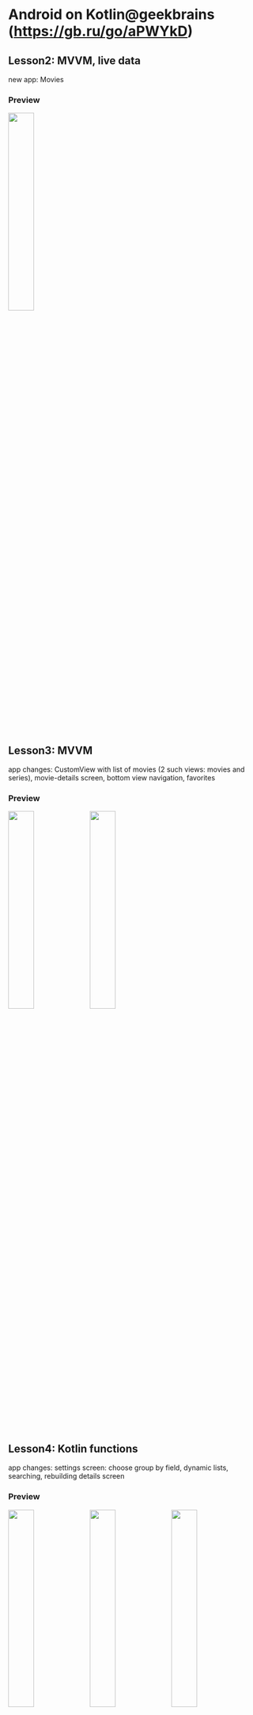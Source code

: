 # Android on Kotlin@geekbrains (https://gb.ru/go/aPWYkD)
## Lesson2: MVVM, live data
new app: Movies
### Preview
<img src="printscreens/lesson2.png" width="32%">

## Lesson3: MVVM
app changes: CustomView with list of movies (2 such views: movies and series),
movie-details screen,
bottom view navigation,
favorites
### Preview
<img src="printscreens/lesson3_1.png" width="32%">
<img src="printscreens/lesson3_2.png" width="32%">

## Lesson4: Kotlin functions
app changes: settings screen: choose group by field,
dynamic lists, searching, rebuilding details screen
### Preview
<img src="printscreens/lesson4_1.png" width="32%">
<img src="printscreens/lesson4_2.png" width="32%">
<img src="printscreens/lesson4_3.png" width="32%">
<img src="printscreens/lesson4_4.png" width="32%">

## Lesson5: Internet access
app changes: request data from https://www.themoviedb.org: trending, details, search, genres
'manual' parsing of json-files with JSONObject
groupBy list-field: split list into separate values 
connection-error handling
### Preview
<img src="printscreens/lesson5_1.png" width="32%">
<img src="printscreens/lesson5_2.png" width="32%">

## Lesson5+: Internet access
app changes: lists of movies; my status bar
### Preview
<img src="printscreens/lesson5+_1.png" width="32%">
<img src="printscreens/lesson5+_2.png" width="32%">

## Lesson6: Concurrency: Looper, Handler; Services
app changes: HandlerThread processing all requests; Service (for future background requests); fixed bug: retain lists state
### Preview
<img src="printscreens/lesson6_1.png" width="32%">

## Lesson6+: 
app changes: sort list; search result navigatio
### Preview
<img src="printscreens/lesson6+_1.png" width="32%">
<img src="printscreens/lesson6+_2.png" width="32%">

## Lesson7: Retrofit and Glide 
app changes: replaced dataProvider with retrofit; image loading with Glide
### Preview
<img src="printscreens/lesson7.png" width="32%">





